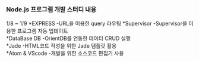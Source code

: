 ### Node.js 프로그램 개발 스터디 내용 

1/8 ~ 1/9
*EXPRESS
 -URL을 이용한 query 라우팅 
*Supervisor
 -Supervisor을 이용한 프로그램 자동 업데이트   
*DataBase DB
 -OrientDB를 연동한 데이터 CRUD 실행   
*Jade
 -HTML코드 작성을 위한 Jade 템플릿 활용   
*Atom & VScode 
 -개발을 위한 소스코드 편집기 사용
